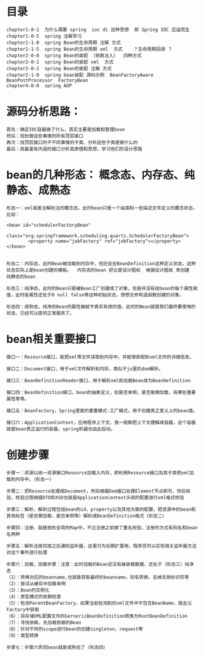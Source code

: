# 目录 
    chapter1-0-1  为什么需要 spring  ioc di 这种思想  即 Spring IOC 应运而生
    chapter1-0-5  spring 注解学习
    chapter1-1-0  spring Bean的生命周期 注解 方式
    chapter1-1-5  spring Bean的生命周期 xml  方式    ？生命周期回调 ？
    chapter2-0-0  spring Bean的装配 （依赖注入）  四种方式
    chapter2-0-1  spring Bean的装配 xml  方式
    chapter2-0-2  spring Bean的装配 注解 方式
    chapter2-1-0  spring bean装配 源码示例  BeanFactoryAware BeanPostProcessor  FactoryBean
    chapter4-0-0  spring AOP




# 源码分析思路：
    首先：确定IOC容器做了什么，其实主要是加载和管理bean
    然后：找到做这些事情的所有顶层接口
    再次：找顶层接口的干不同事情的子类、分析这些子类是做什么的
    最后：挑最富有内涵的接口分析其原理和思想，学习他们的设计思路

#  bean的几种形态： 概念态、内存态、纯静态、成熟态
 
    形态一：xml或者注解标注的概念态，此时bean只是一个由类和一些描述文件定义的概念状态，比如：
    
    <bean id="schedulerFactoryBean"
            class="org.springframework.scheduling.quartz.SchedulerFactoryBean">
            <property name="jobFactory" ref="jobFactory"></property>
    </bean>
    
    
    形态二：内存态，此时Bean被加载到内存中，但还处在BeanDefinition这种定义状态，这种状态实际上是bean创建的模板。  内存态的bean 好比是设计图纸  根据设计图纸 来创建  纯静态的bean 
    
    形态三：纯净态，此时的Bean只是被Bean工厂创建成了对象，但是并没有给bean的每个属性赋值，此时各属性还处于0 null false等这种初始状态，想想无参构造函数创建的对象。
    
    形态四：成熟态，纯净的Bean的属性被赋予真实有效的值，此时的Bean就是我们最终要使用的状态，已经可以提供正常服务了。
    
# bean相关重要接口
    接口一：Resource接口，能把xml等文件读取到内存中，并能够获取到xml文件的详细信息。
    
    接口二：Document接口，用于xml文件解析到内存，类似于js里的dom解析。
    
    接口三：BeanDefinitionReader接口，用于解析xml和加载Bean成为BeanDefinition
    
    接口四：BeanDefinition接口，bean的抽象定义，如是否单例，是否是懒加载，有哪些重要属性等等。
    
    接口五：BeanFactory，Spring里面的重要模式-工厂模式，用于创建真正意义上的bean类。
    
    接口六：ApplicationContext，应用程序上下文，我一般都把上下文理解成容器，这个容器就是bean真正运行的容器，spring机器也由此启动。
    
# 创建步骤

    步骤一：资源以统一资源接口Resource加载入内存，即利用Resource接口及其子类把xml加载到内存中。（形态一）
    
    步骤二：把Resource处理成Document，然后根据Dom接口处理Element节点即可，然后校验，校验过程根据DTD和XSD也就是ApplicationContext头部的配置进行xml格式校验
    
    步骤三：解析，解析过程包括bean的id，property以及其他方面的配置，把资源中的bean和其他标签（是否懒加载，是否单例等）解析成BeanDefinition格式（形态二）
    
    步骤四：注册、就是放到全局的Map中，不过注册之前做了重名校验，注册的方式有别名和bean名两种
    
    步骤五：解析注册完成之后通知监听器，这里只为后期扩展用，程序员可以实现相关监听器方法对这个事件进行处理
    
    步骤六：加载，加载步骤：注意：此时加载的Bean还没有被装载数据，还处于（形态三）纯净态
    （1）：转换对应的beanname,也就是获取最终的beanname，别名转换，去掉无效标识符等
    （2）：尝试从缓存中加载单例
    （3）：Bean的实例化
    （4）：原型模式的依赖检查
    （5）：检测ParentBeanFactory，如果当前检测到的xml文件中不包含BeanName，就去父Factory中获取
    （6）：将存储XML配置文件的GernericBeanDefinition转换为RootBeanDefinition
    （7）：寻找依赖，先加载依赖的Bean
    （8）：针对不同的scope进行bean的创建singleton，request等
    （9）：类型转换
    
    步骤七：步骤六弄完bean就是成熟态了（形态四）
    
